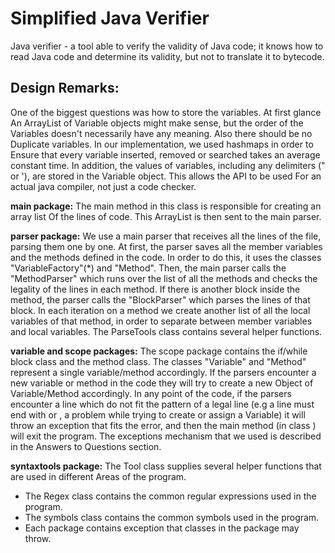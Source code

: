 # Simplified Java Verifier
Java verifier - a tool able to verify the validity of Java code; it knows how to read Java code and determine its validity, but not to translate it to bytecode.

## Design Remarks:

One of the biggest questions was how to store the variables. At first glance
An ArrayList of Variable objects might make sense, but the order of the
Variables doesn't necessarily have any meaning. Also there should be no
Duplicate variables. In our implementation, we used hashmaps in order to
Ensure that every variable inserted, removed or searched takes an average
constant time. In addition, the values of variables, including any delimiters
(" or '), are stored in the Variable object. This allows the API to be used
For an actual java compiler, not just a code checker.

__main package:__
The main method in this class is responsible for creating an array list
Of the lines of code. This ArrayList is then sent to the main parser.


__parser package:__
We use a main parser that receives all the lines of the file,
parsing them one by one.
At first, the parser saves all the member variables and the methods defined
in the code. In order to do this, it
uses the classes "VariableFactory"(*) and "Method".
Then, the main parser calls the "MethodParser" which runs over the list of all
the methods and checks the legality
of the lines in each method. If there is another block inside the method,
the parser calls the "BlockParser" which
parses the lines of that block.
In each iteration on a method we create another list of all the local
variables of that method, in order to
separate between member variables and local variables.
The ParseTools class contains several helper functions.


__variable and scope packages:__
The scope package contains the if/while block class and the method class.
The classes "Variable" and "Method" represent a single variable/method
accordingly. If the parsers encounter a new
variable or method in the code they will try to create a new Object of
Variable/Method accordingly.
In any point of the code, if the parsers encounter a line which do not
fit the pattern of a legal line (e.g a line
must end with or , a problem while trying to create or assign a
Variable) it will throw an exception that
fits the error, and then the main method (in class ) will exit
the program. The exceptions mechanism that
we used is described in the Answers to Questions section.

__syntaxtools package:__
The Tool class supplies several helper functions that are used in different
Areas of the program.



* The Regex class contains the common regular expressions used in the program.
* The symbols class contains the common symbols used in the program.
* Each package contains exception that classes in the package may throw.
